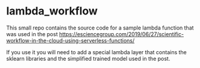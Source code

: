 # lambda_workflow
This small repo contains the source code for a sample lambda function that was used in the post 
https://esciencegroup.com/2019/06/27/scientific-workflow-in-the-cloud-using-serverless-functions/

If you use it you will need to add a special lambda layer that contains the sklearn libraries and the simplified trained model used in the post.   
